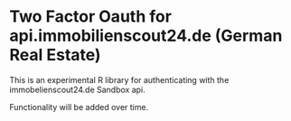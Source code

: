 # Two Factor Oauth for api.immobilienscout24.de (German Real Estate)

This is an experimental R library for authenticating with the immobelienscout24.de Sandbox api.

Functionality will be added over time. 
